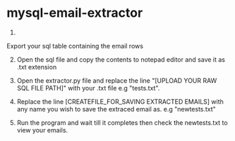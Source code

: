 # mysql-email-extractor

1.
Export your sql table containing the email rows

2. Open the sql file and copy the contents to notepad editor and save it as .txt extension

3. Open the extractor.py file and replace the line "[UPLOAD YOUR RAW SQL FILE PATH]" with your .txt file e.g "tests.txt". 


4.  Replace the line [CREATEFILE_FOR_SAVING EXTRACTED EMAILS] with any name you wish to save the extraced email as. e.g "newtests.txt"

5. Run the program and wait till it completes then check the newtests.txt to view your emails.
